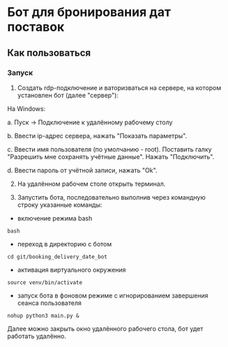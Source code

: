 # Бот для бронирования дат поставок

## Как пользоваться

### Запуск

1. Создать rdp-подключение и ваторизваться на сервере, на котором установлен бот (далее "сервер"):

На Windows:

a. Пуск -> Подключение к удалённому рабочему столу

b. Ввести ip-адрес сервера, нажать "Показать параметры".

c. Ввести имя пользователя (по умолчанию - root). Поставить галку "Разрешить мне сохранять учётные данные". Нажать "Подключить".

d. Ввести пароль от учётной записи, нажать "Ok".

2. На удалённом рабочем столе открыть терминал.

3. Запустить бота, последовательно выполнив через командную строку указанные команды:

- включение режима bash
```
bash
```
- переход в директорию с ботом
```
cd git/booking_delivery_date_bot
```
- активация виртуального окружения
```
source venv/bin/activate
```
- запуск бота в фоновом режиме с игнорированием завершения сеанса пользователя
```
nohup python3 main.py &
```

Далее можно закрыть окно удалённого рабочего стола, бот удет работать удалённо.
